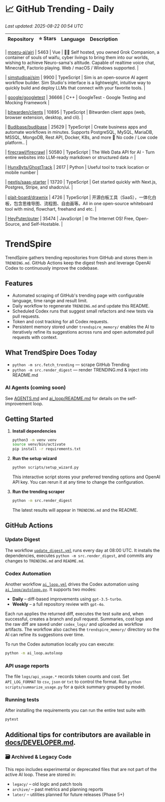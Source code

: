 <!-- TRENDING_START -->
# 📈 GitHub Trending - Daily

_Last updated: 2025-08-22 00:54 UTC_

| Repository | ⭐ Stars | Language | Description |
|------------|--------:|----------|-------------|

| [moeru-ai/airi](https://github.com/moeru-ai/airi) | 5463 | Vue | 💖🧸 Self hosted, you owned Grok Companion, a container of souls of waifu, cyber livings to bring them into our worlds, wishing to achieve Neuro-sama's altitude. Capable of realtime voice chat, Minecraft, Factorio playing. Web / macOS / Windows supported. |

| [simstudioai/sim](https://github.com/simstudioai/sim) | 9900 | TypeScript | Sim is an open-source AI agent workflow builder. Sim Studio's interface is a lightweight, intuitive way to quickly build and deploy LLMs that connect with your favorite tools. |

| [google/googletest](https://github.com/google/googletest) | 36666 | C++ | GoogleTest - Google Testing and Mocking Framework |

| [bitwarden/clients](https://github.com/bitwarden/clients) | 10895 | TypeScript | Bitwarden client apps (web, browser extension, desktop, and cli). |

| [Budibase/budibase](https://github.com/Budibase/budibase) | 25629 | TypeScript | Create business apps and automate workflows in minutes. Supports PostgreSQL, MySQL, MariaDB, MSSQL, MongoDB, Rest API, Docker, K8s, and more 🚀 No code / Low code platform.. |

| [firecrawl/firecrawl](https://github.com/firecrawl/firecrawl) | 50580 | TypeScript | The Web Data API for AI - Turn entire websites into LLM-ready markdown or structured data 🔥 |

| [HunxByts/GhostTrack](https://github.com/HunxByts/GhostTrack) | 2617 | Python | Useful tool to track location or mobile number |

| [nextjs/saas-starter](https://github.com/nextjs/saas-starter) | 13720 | TypeScript | Get started quickly with Next.js, Postgres, Stripe, and shadcn/ui. |

| [plait-board/drawnix](https://github.com/plait-board/drawnix) | 4726 | TypeScript | 开源白板工具（SaaS），一体化白板，包含思维导图、流程图、自由画等。All in one open-source whiteboard tool with mind, flowchart, freehand and etc. |

| [HeyPuter/puter](https://github.com/HeyPuter/puter) | 35474 | JavaScript | 🌐 The Internet OS! Free, Open-Source, and Self-Hostable. |
<!-- TRENDING_END -->

# TrendSpire

TrendSpire gathers trending repositories from GitHub and stores them in `TRENDING.md`. GitHub Actions keep the digest fresh and leverage OpenAI Codex to continuously improve the codebase.

## Features

- Automated scraping of GitHub's trending page with configurable language, time range and result limit.
- Daily workflow to regenerate `TRENDING.md` and update this README.
- Scheduled Codex runs that suggest small refactors and new tests via pull requests.
- Token and cost tracking for all Codex requests.
- Persistent memory stored under `trendspire_memory/` enables the AI to
  iteratively refine its suggestions across runs and open automated pull
  requests with context.

## What TrendSpire Does Today

- `python -m src.fetch_trending` — scrape GitHub Trending
- `python -m src.render_digest` — render TRENDING.md & inject into README.md

### AI Agents (coming soon)
See [AGENTS.md](./AGENTS.md) and [ai_loop/README.md](./ai_loop/README.md) for details on the self-improvement loop.

## Getting Started

1. **Install dependencies**
   ```bash
   python3 -m venv venv
   source venv/bin/activate
   pip install -r requirements.txt
   ```

2. **Run the setup wizard**
   ```bash
   python scripts/setup_wizard.py
   ```
   This interactive script stores your preferred trending options and OpenAI API key.
   You can rerun it at any time to change the configuration.

3. **Run the trending scraper**
   ```bash
   python -m src.render_digest
   ```
   The latest results will appear in `TRENDING.md` and the README.


## GitHub Actions

### Update Digest

The workflow [`update_digest.yml`](.github/workflows/update_digest.yml) runs every day at 08:00 UTC. It installs the dependencies, executes `python -m src.render_digest`, and commits any changes to `TRENDING.md` and `README.md`.

### Codex Automation

Another workflow [`ai_loop.yml`](.github/workflows/ai_loop.yml) drives the Codex automation using [`ai_loop/autoloop.py`](ai_loop/autoloop.py). It supports two modes:

- **Daily** – diff-based improvements using `gpt-3.5-turbo`.
- **Weekly** – a full repository review with `gpt-4o`.

Each run applies the returned diff, executes the test suite and, when successful, creates a branch and pull request. Summaries, cost logs and the raw diff are saved under `codex_logs/` and uploaded as workflow artifacts. The workflow also caches the `trendspire_memory/` directory so the AI can refine its suggestions over time.

To run the Codex automation locally you can execute:

```bash
python -m ai_loop.autoloop
```

### API usage reports

The file `logs/api_usage.*` records token counts and cost. Set `API_LOG_FORMAT`
to `csv`, `json` or `txt` to control the format. Run `python
scripts/summarize_usage.py` for a quick summary grouped by model.

### Running tests

After installing the requirements you can run the entire test suite with

```bash
pytest
```

Additional tips for contributors are available in
[docs/DEVELOPER.md](docs/DEVELOPER.md).
---

### 🗃 Archived & Legacy Code

This repo includes experimental or deprecated files that are not part of the active AI loop. These are stored in:

- `legacy/` – old logic and patch tools
- `archive/` – past metrics and planning reports
- `later/` – utilities planned for future releases (Phase 5+)
